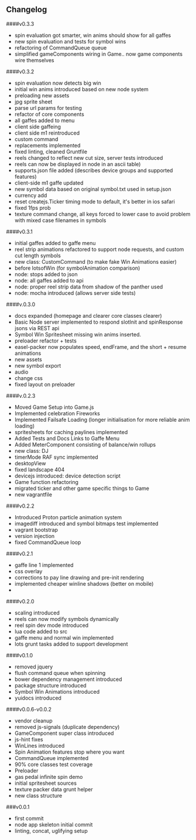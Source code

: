 ## Changelog


####v0.3.3
- spin evaluation got smarter, win anims should show for all gaffes
- new spin evaluation and tests for symbol wins
- refactoring of CommandQueue queue
- simplified gameComponents wiring in Game.. now game components wire themselves


####v0.3.2
- spin evaluation now detects big win
- initial win anims introduced based on new node system
- preloading new assets
- jpg sprite sheet
- parse url params for testing
- refactor of core components
- all gaffes added to menu
- client side gaffeing
- client side m1 reintroduced
- custom command
- replacements implemented
- fixed linting, cleaned Gruntfile
- reels changed to reflect new cut size, server tests introduced
- reels can now be displayed in node in an ascii table)
- supports.json file added (describes device groups and supported features)
- client-side m1 gaffe updated
- new symbol data based on original symbol.txt used in setup.json
- currency add
- reset createjs.Ticker timing mode to default, it's better in ios safari
- fixed 1fps prob
- texture command change, all keys forced to lower case to avoid problem with mixed case filenames in symbols

####v0.3.1
- initial gaffes added to gaffe menu
- reel strip animations refactored to support node requests, and custom cut length symbols
- new class: CustomCommand (to make fake Win Animations easier)
- before lotsofWin (for symbolAnimation comparison)
- node: stops added to json
- node: all gaffes added to api
- node: proper reel strip data from shadow of the panther used
- node: mocha introduced (allows server side tests)

####v.0.3.0
- docs expanded (homepage and clearer core classes clearer)
- Basic Node server implemented to respond slotInit and spinResponse jsons via REST api
- Symbol Win Spritesheet missing win anims inserted.
- preloader refactor + tests
- easel-packer now populates speed, endFrame, and the short + resume animations
- new assets
- new symbol export
- audio
- change css
- fixed layout on preloader

####v.0.2.3
- Moved Game Setup into Game.js
- Implemented celebration Fireworks
- Implemented Failsafe Loading (longer initialisation for more reliable anim loading)
- spritesheets for caching paylines implemented
- Added Tests and Docs Links to Gaffe Menu
- Added MeterComponent consisting of balance/win rollups
- new class: DJ
- timerMode RAF sync implemented
- desktopView
- fixed landscape 404
- devicejs introduced: device detection script
- Game function refactoring
- migrated ticker and other game specific things to Game
- new vagrantfile

####v0.2.2
- Introduced Proton particle animation system
- imagediff introduced and symbol bitmaps test implemented
- vagrant bootstrap
- version injection
- fixed CommandQueue loop

####v0.2.1
- gaffe line 1 implemented
- css overlay
- corrections to pay line drawing and pre-init rendering
- implemented cheaper winline shadows (better on mobile)
-

####v0.2.0
- scaling introduced
- reels can now modify symbols dynamically
- reel spin dev mode introduced
- lua code added to src
- gaffe menu and normal win implemented
- lots grunt tasks added to support development

####v0.1.0
- removed jquery
- flush command queue when spinning
- bower dependency management introduced
- package structure introduced
- Symbol Win Animations introduced
- yuidocs introduced

####v0.0.6-v0.0.2
- vendor cleanup
- removed js-signals (duplicate dependency)
- GameComponent super class introduced
- js-hint fixes
- WinLines introduced
- Spin Animation features stop where you want
- CommandQueue implemented
- 90% core classes test coverage
- Preloader
- gas pedal infinite spin demo
- initial spritesheet sources
- texture packer data grunt helper
- new class structure

###v0.0.1
- first commit
- node app skeleton initial commit
- linting, concat, uglifying setup